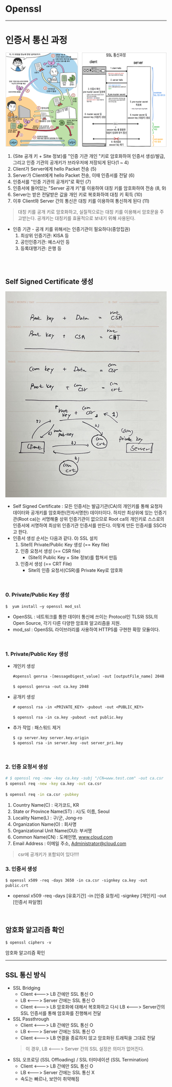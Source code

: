 # Openssl

---
# 인증서 통신 과정
![SSL_FLow](../img/ssl_flow.png)
1. {Site 공개 키 + Site 정보}를 "인증 기관 개인 "키로 암호화하여 인증서 생성/발급, 그리고 인증 기관의 공개키가 브라우저에 저장되게 된다(1 ~ 4)
2. Client가 Server에게 hello Packet 전송 (5)
3. Server가 Client에게 hello Packet 전송, 이때 인증서를 전달 (6)
4. 인증서를 "인증 기관의 공개키"로 확인 (7)
5. 인증서에 들어있는 "Server 공개 키"를 이용하여 대칭 키를 암호화하여 전송 (8, 9)
6. Server는 받은 전달받은 값을 개인 키로 복호화하여 대칭 키 획득 (10)
7. 이후 Client와 Server 간의 통신은 대칭 키를 이용하여 통신하게 된다 (11)
> 대칭 키를 공개 키로 암호화하고, 실질적으로는 대칭 키를 이용해서 암호문을 주고받는다. 공개키는 대칭키를 효율적으로 보내기 위해 사용된다.

* 인증 기관 - 공개 키를 위해서는 인증기관이 필요하다(중앙집권)
    1) 최상위 인증기관: KISA 등
    2) 공인인증기관: 예스사인 등
    3) 등록대행기관: 은행 등

</br>
</br>


## Self Signed Certificate 생성
![Openssl_flow](../img/openssl_flow.jpg)
* Self Signed Certificate : 모든 인증서는 발급기관(CA)의 개인키를 통해 요청자 데이터와 공개키를 암호화한(전자서명한) 데이터이다. 하지만 최상위에 있는 인증기관(Root ca)는 서명해줄 상위 인증기관이 없으므로 Root ca의 개인키로 스스로의 인증서에 서명하여 최상위 인증기관 인증서를 만든다. 이렇게 만든 인증서를 SSC라고 한다.
* 인증서 생성 순서는 다음과 같다.
    0) SSL 설치
    1) Site의 Private/Public Key 생성 (== Key file)
    2) 인증 요청서 생성 (== CSR file)
        - (Site의 Public Key + Site 정보)를 합쳐서 만듬
    3) 인증서 생성 (== CRT File)
        - Site의 인증 요청서(CSR)를 Private Key로 암호화
</br>

### 0. Private/Public Key 생성
```
$  yum install –y openssl mod_ssl
```
* OpenSSL : 네트워크를 통한 데이터 통신에 쓰이는 Protocol인 TLS와 SSL의 Open Source, 각기 다른 다양한 암호화 알고리즘을 지원.
* mod_ssl : OpenSSL 라이브러리를 사용하여 HTTPS를 구현한 확장 모듈이다.
</br>

### 1. Private/Public Key 생성
* 개인키 생성
    ```
    #openssl genrsa -[messageDigest_value] -out [outputFile_name] 2048

    $ openssl genrsa -out ca.key 2048
    ```
* 공개키 생성
    ```
    # openssl rsa -in <PRIVATE_KEY> -pubout -out <PUBLIC_KEY>

    $ openssl rsa -in ca.key -pubout -out public.key
    ```

* 추가 작업 : 패스워드 제거
    ```
    $ cp server.key server.key.origin
    $ openssl rsa -in server.key -out server_pri.key
    ```
</br>


### 2. 인증 요청서 생성
```sh
# $ openssl req -new -key ca.key -subj "/CN=www.test.com" -out ca.csr
$ openssl req -new -key ca.key -out ca.csr

$ openssl req -in ca.csr -pubkey
```
1) Country Name(C) : 국가코드, KR
2) State or Province Name(ST) : 시/도 이름, Seoul
3) Locality Name(L) : 구/군, Jong-ro
4) Organization Name(O) : 회사명
5) Organizational Unit Name(OU): 부서명
6) Common Name(CN) : 도메인명, www.cloud.com
7) Email Address : 이메일 주소, Administrator@cloud.com
> csr에 공개키가 포함되어 있다!!!!


### 3. 인증서 생성
```
$ openssl x509 -req -days 3650 -in ca.csr -signkey ca.key -out public.crt
```
* openssl x509 -req -days [유효기간] -in [인증 요청서] -signkey [개인키] -out [인증서 파일명]
</br>


## 암호화 알고리즘 확인
```
$ openssl ciphers -v
```
암호화 알고리즘 확인



---
## SSL 통신 방식
* SSL Bridging
    - Client <---> LB 간에만 SSL 통신 O
    - LB <---> Server 간에는 SSL 통신 O
    - Client <---> LB 암호화에 대해서 복호화하고 다시 LB <---> Server간의 SSL 인증서를 통해 암호화를 진행해서 전달
* SSL Passthrough
    - Client <---> LB 간에만 SSL 통신 O
    - LB <---> Server 간에는 SSL 통신 O
    - Client <---> LB 연결을 종료하지 않고 암호화된 트래픽을 그대로 전달
    > 이 경우, LB <---> Server 간의 SSL 설정은 의미가 없어진다.
* SSL 오프로딩 (SSL Offloading) / SSL 터미네이션 (SSL Termination)
    - Client <---> LB 간에만 SSL 통신 O
    - LB <---> Server 간에는 SSL 통신 X
    - 속도는 빠르나, 보안이 취약해짐

